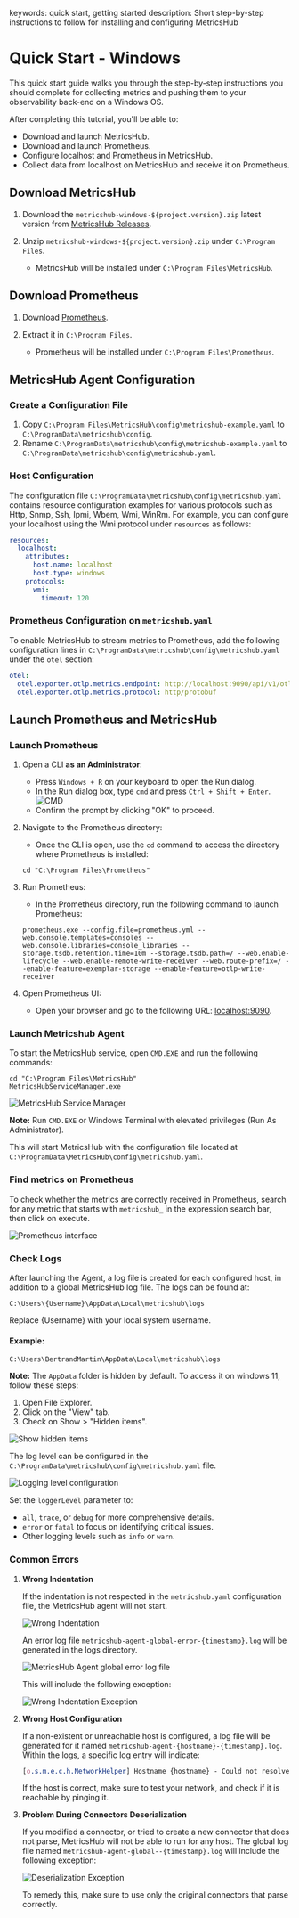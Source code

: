 keywords: quick start, getting started
description: Short step-by-step instructions to follow for installing and configuring MetricsHub

# Quick Start - Windows

This quick start guide walks you through the step-by-step instructions you should complete for collecting metrics and pushing them to your observability back-end on a Windows OS.

After completing this tutorial, you'll be able to:
- Download and launch MetricsHub.
- Download and launch Prometheus.
- Configure localhost and Prometheus in MetricsHub.
- Collect data from localhost on MetricsHub and receive it on Prometheus.

## Download MetricsHub

1. Download the `metricshub-windows-${project.version}.zip` latest version from [MetricsHub Releases](https://github.com/sentrysoftware/metricshub/releases/).

2. Unzip `metricshub-windows-${project.version}.zip` under `C:\Program Files`.
    - MetricsHub will be installed under `C:\Program Files\MetricsHub`.

## Download Prometheus

1. Download [Prometheus](https://prometheus.io/download/).

2. Extract it in `C:\Program Files`.
    - Prometheus will be installed under `C:\Program Files\Prometheus`.

## MetricsHub Agent Configuration

### Create a Configuration File

1. Copy `C:\Program Files\MetricsHub\config\metricshub-example.yaml` to `C:\ProgramData\metricshub\config`.
2. Rename `C:\ProgramData\metricshub\config\metricshub-example.yaml` to `C:\ProgramData\metricshub\config\metricshub.yaml`.

### Host Configuration

The configuration file `C:\ProgramData\metricshub\config\metricshub.yaml` contains resource configuration examples for various protocols such as Http, Snmp, Ssh, Ipmi, Wbem, Wmi, WinRm. For example, you can configure your localhost using the Wmi protocol under `resources` as follows:

```yaml
resources:
  localhost:
    attributes:
      host.name: localhost
      host.type: windows
    protocols:
      wmi:
        timeout: 120
```
### Prometheus Configuration on `metricshub.yaml`

To enable MetricsHub to stream metrics to Prometheus, add the following configuration lines in `C:\ProgramData\metricshub\config\metricshub.yaml` under the `otel` section:

```yaml
otel:
  otel.exporter.otlp.metrics.endpoint: http://localhost:9090/api/v1/otlp/v1/metrics
  otel.exporter.otlp.metrics.protocol: http/protobuf
```

## Launch Prometheus and MetricsHub

### Launch Prometheus

1. Open a CLI **as an Administrator**:
    - Press `Windows + R` on your keyboard to open the Run dialog.
    - In the Run dialog box, type `cmd` and press `Ctrl + Shift + Enter`.
    ![CMD](images/cmd.png)
    - Confirm the prompt by clicking "OK" to proceed.

2. Navigate to the Prometheus directory:
    - Once the CLI is open, use the `cd` command to access the directory where Prometheus is installed:

    ```shell
    cd "C:\Program Files\Prometheus"
    ```

3. Run Prometheus:
    - In the Prometheus directory, run the following command to launch Prometheus:
    ```shell
    prometheus.exe --config.file=prometheus.yml --web.console.templates=consoles --web.console.libraries=console_libraries --storage.tsdb.retention.time=10m --storage.tsdb.path=/ --web.enable-lifecycle --web.enable-remote-write-receiver --web.route-prefix=/ --enable-feature=exemplar-storage --enable-feature=otlp-write-receiver
    ```

4. Open Prometheus UI:
    - Open your browser and go to the following URL: [localhost:9090](http://localhost:9090).

### Launch Metricshub Agent

To start the MetricsHub service, open `CMD.EXE` and run the following commands:

```shell
cd "C:\Program Files\MetricsHub"
MetricsHubServiceManager.exe
```

![MetricsHub Service Manager](images/metricshub-exe.png)

**Note:** Run `CMD.EXE` or Windows Terminal with elevated privileges (Run As Administrator).

This will start MetricsHub with the configuration file located at `C:\ProgramData\MetricsHub\config\metricshub.yaml`.

### Find metrics on Prometheus

To check whether the metrics are correctly received in Prometheus, search for any metric that starts with `metricshub_` in the expression search bar, then click on execute.

   ![Prometheus interface](images/prometheus-interface.png)

### Check Logs

After launching the Agent, a log file is created for each configured host, in addition to a global MetricsHub log file. The logs can be found at:

```shell
C:\Users\{Username}\AppData\Local\metricshub\logs
```

Replace {Username} with your local system username.

#### Example:

```shell
C:\Users\BertrandMartin\AppData\Local\metricshub\logs
```

**Note:** The `AppData` folder is hidden by default. To access it on windows 11, follow these steps:

1. Open File Explorer.
2. Click on the "View" tab.
4. Check on Show > "Hidden items".

![Show hidden items](images/show-hidden-items.png)

The log level can be configured in the `C:\ProgramData\metricshub\config\metricshub.yaml` file. 

![Logging level configuration](images/log-level.png)

Set the `loggerLevel` parameter to:

- `all`, `trace`, or `debug` for more comprehensive details.
- `error` or `fatal` to focus on identifying critical issues.
- Other logging levels such as `info` or `warn`.

### Common Errors

1. **Wrong Indentation**

    If the indentation is not respected in the `metricshub.yaml` configuration file, the MetricsHub agent will not start.

    ![Wrong Indentation](images/wrong-indentation.png)

    An error log file `metricshub-agent-global-error-{timestamp}.log` will be generated in the logs directory.

    ![MetricsHub Agent global error log file](images/metricshub-agent-global-error-log.png)

    This will include the following exception:

    ![Wrong Indentation Exception](images/wrong-indentation-exception.png)

2. **Wrong Host Configuration**

    If a non-existent or unreachable host is configured, a log file will be generated for it named `metricshub-agent-{hostname}-{timestamp}.log`. Within the logs, a specific log entry will indicate:

    ```css
    [o.s.m.e.c.h.NetworkHelper] Hostname {hostname} - Could not resolve the hostname to a valid IP address. The host is considered remote.
    ```

    If the host is correct, make sure to test your network, and check if it is reachable by pinging it.


3. **Problem During Connectors Deserialization**

    If you modified a connector, or tried to create a new connector that does not parse, MetricsHub will not be able to run for any host. The global log file named `metricshub-agent-global--{timestamp}.log` will include the following exception:

    ![Deserialization Exception](images/deserialization-exception.png)

    To remedy this, make sure to use only the original connectors that parse correctly.

